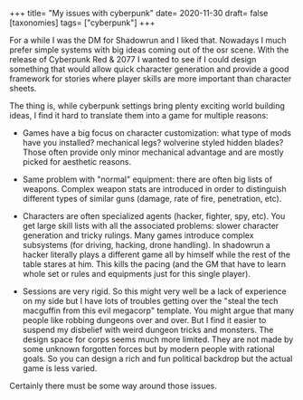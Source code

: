 +++
title= "My issues with cyberpunk"
date= 2020-11-30
draft= false
[taxonomies]
tags= ["cyberpunk"]
+++

For a while I was the DM for Shadowrun and I liked that. Nowadays I much prefer
simple systems with big ideas coming out of the osr scene. With the release of
Cyberpunk Red & 2077 I wanted to see if I could design something that would
allow quick character generation and provide a good framework for stories where
player skills are more important than character sheets.

<!-- more -->

The thing is, while cyberpunk settings bring plenty exciting world building
ideas, I find it hard to translate them into a game for multiple reasons:

- Games have a big focus on character customization: what type of mods have you
  installed? mechanical legs? wolverine styled hidden blades? Those often
  provide only minor mechanical advantage and are mostly picked for aesthetic
  reasons.

- Same problem with "normal" equipment: there are often big lists of weapons.
  Complex weapon stats are introduced in order to distinguish different types of
  similar guns (damage, rate of fire, penetration, etc).

- Characters are often specialized agents (hacker, fighter, spy, etc). You get
  large skill lists with all the associated problems: slower character
  generation and tricky rulings. Many games introduce complex subsystems (for
  driving, hacking, drone handling). In shadowrun a hacker literally plays a
  different game all by himself while the rest of the table stares at him. This
  kills the pacing (and the GM that have to learn whole set or rules and
  equipments just for this single player).

- Sessions are very rigid. So this might very well be a lack of experience on my
  side but I have lots of troubles getting over the "steal the tech macguffin
  from this evil megacorp" template. You might argue that many people like
  robbing dungeons over and over. But I find it easier to suspend my disbelief
  with weird dungeon tricks and monsters. The design space for corps seems much
  more limited. They are not made by some unknown forgotten forces but by modern
  people with rational goals. So you can design a rich and fun political
  backdrop but the actual game is less varied.

Certainly there must be some way around those issues.